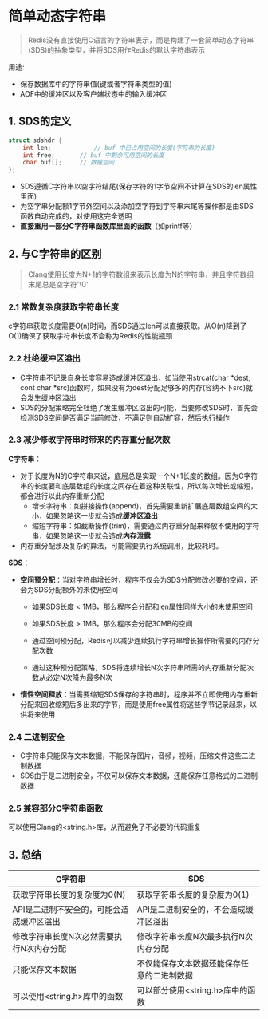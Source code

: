 # 简单动态字符串

> Redis没有直接使用C语言的字符串表示，而是构建了一套简单动态字符串(SDS)的抽象类型，并将SDS用作Redis的默认字符串表示

用途:

* 保存数据库中的字符串值(键或者字符串类型的值)
* AOF中的缓冲区以及客户端状态中的输入缓冲区

## 1. SDS的定义

```c
struct sdshdr {
    int len; 			// buf 中已占用空间的长度(字符串的长度)
    int free; 		// buf 中剩余可用空间的长度
    char buf[];  	// 数据空间
};
```

* SDS遵循C字符串以空字符结尾(保存字符的1字节空间不计算在SDS的len属性里面)
* 为空字串分配额1字节外空间以及添加空字符到字符串末尾等操作都是由SDS函数自动完成的，对使用这完全透明
* **直接重用一部分C字符串函数库里面的函数**（如printf等）

## 2. 与C字符串的区别

> Clang使用长度为N+1的字符数组来表示长度为N的字符串，并且字符数组末尾总是空字符'\0'

### 2.1 常数复杂度获取字符串长度

c字符串获取长度需要O(n)时间，而SDS通过len可以直接获取。从O(n)降到了O(1)确保了获取字符串长度不会称为Redis的性能瓶颈

### 2.2 杜绝缓冲区溢出

* C字符串不记录自身长度容易造成缓冲区溢出，如当使用strcat(char *dest, cont char *src)函数时，如果没有为dest分配足够多的内存(容纳不下src)就会发生缓冲区溢出
* SDS的分配策略完全杜绝了发生缓冲区溢出的可能，当要修改SDS时，首先会检测SDS空间是否满足当前修改，不满足则自动扩容，然后执行操作

### 2.3 减少修改字符串时带来的内存重分配次数

**C字符串**：

* 对于长度为N的C字符串来说，底层总是实现一个N+1长度的数组。因为C字符串的长度要和底层数组的长度之间存在着这种关联性，所以每次增长或缩短，都会进行以此内存重新分配
    * 增长字符串：如拼接操作(append)，首先需要重新扩展底层数组空间的大小，如果忽略这一步就会造成**缓冲区溢出**
    * 缩短字符串：如截断操作(trim)，需要通过内存重分配来释放不使用的字符串，如果忽略这一步就会造成**内存泄露**
* 内存重分配涉及复杂的算法，可能需要执行系统调用，比较耗时。

**SDS**：

* **空间预分配**：当对字符串增长时，程序不仅会为SDS分配修改必要的空间，还会为SDS分配额外的未使用空间

    * 如果SDS长度 < 1MB，那么程序会分配和len属性同样大小的未使用空间
    * 如果SDS长度 > 1MB，那么程序会分配30MB的空间

    * 通过空间预分配，Redis可以减少连续执行字符串增长操作所需要的内存分配次数

    * 通过这种预分配策略，SDS将连续增长N次字符串所需的内存重新分配次数从必定N次降为最多N次

* **惰性空间释放**：当需要缩短SDS保存的字符串时，程序并不立即使用内存重新分配来回收缩短后多出来的字节，而是使用free属性将这些字节记录起来，以供将来使用

### 2.4 二进制安全

* C字符串只能保存文本数据，不能保存图片，音频，视频，压缩文件这些二进制数据
* SDS由于是二进制安全，不仅可以保存文本数据，还能保存任意格式的二进制数据

### 2.5 兼容部分C字符串函数

可以使用Clang的<string.h>库，从而避免了不必要的代码重复

## 3. 总结

| C字符串                                   | SDS                                        |
| ----------------------------------------- | ------------------------------------------ |
| 获取字符串长度的复杂度为0(N)              | 获取字符串长度的复杂度为0(1)               |
| API是二进制不安全的，可能会造成缓冲区溢出 | API是二进制安全的，不会造成缓冲区溢出      |
| 修改字符串长度N次必然需要执行N次内存分配  | 修改字符串长度N次最多执行N次内存分配       |
| 只能保存文本数据                          | 不仅能保存文本数据还能保存任意的二进制数据 |
| 可以使用<string.h>库中的函数              | 可以部分使用<string.h>库中的函数           |